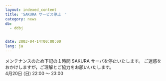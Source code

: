 ```yaml
---
layout: indexed_content
title: 'SAKURA サービス停止　'
category: news
db:
  - ddbj


date: 2003-04-14T00:00:00
lang: ja
---
```


メンテナンスのため下記の１時間 SAKURA サーバを停止いたします。 ご迷惑をおかけしますが，ご理解とご協力をお願いいたします。<br>4月20日 (日) 22:00 ～ 23:00
